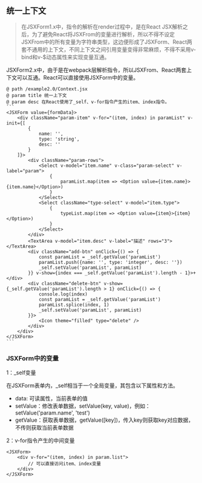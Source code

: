 ## 统一上下文

> 在JSXForm1.x中，指令的解析在render过程中，是在React JSX解析之后，为了避免React将JSXFrom的变量进行解析，所以不得不设定JSXFrom中的所有变量为字符串类型，这边便形成了JSXForm、React两套不通用的上下文，不同上下文之间引用变量变得非常麻烦，不得不采用v-bind和v-$动态属性来实现变量互通。


JSXForm2.x中，由于是在webpack层解析指令，所以JSXFrom、React两套上下文可以互通。React可以直接使用JSXForm中的变量。

~~~
@ path /example2.0/Context.jsx
@ param title 统一上下文
@ param desc 在React使用了_self、v-for指令产生的item、index指令。
```
<JSXForm value={formData}>
    <div className="param-item" v-for="(item, index) in paramList" v-init={[
        {
            name: '',
            type: 'string',
            desc: ''
        }
    ]}>
        <div className="param-rows">
            <Select v-model="item.name" v-class="param-select" v-label="param">
                {
                    paramList.map(item => <Option value={item.name}>{item.name}</Option>)
                }
            </Select>
            <Select className="type-select" v-model="item.type">
                {
                    typeList.map(item => <Option value={item}>{item}</Option>)
                }
            </Select>
        </div>
        <TextArea v-model="item.desc" v-label="描述" rows="3"></TextArea>
        <div className="add-btn" onClick={() => {
            const paramList = _self.getValue('paramList')
            paramList.push({name: '', type: 'integer', desc: ''})
            _self.setValue('paramList', paramList)
        }} v-show={index === _self.getValue('paramList').length - 1}>+</div>
        <div className="delete-btn" v-show={_self.getValue('paramList').length > 1} onClick={() => {
            console.log(index)
            const paramList = _self.getValue('paramList')
            paramList.splice(index, 1)
            _self.setValue('paramList', paramList)
        }}>
            <Icon theme="filled" type="delete" />
        </div>
    </div>
</JSXForm>
```
~~~

### JSXForm中的变量

1：_self变量

在JSXForm表单内，_self相当于一个全局变量，其包含以下属性和方法。

* data: 可读属性，当前表单的值
* setValue：修改表单数据，setValue(key, value)，例如：setValue('param.name', 'test')
* getValue：获取表单数据，getValue([key])，传入key则获取key对应数据，不传则获取当前表单数据

2：v-for指令产生的中间变量

```
<JSXForm>
    <div v-for="(item, index) in param.list">
        // 可以直接访问item、index变量
    </div>
</JSXForm>
```

